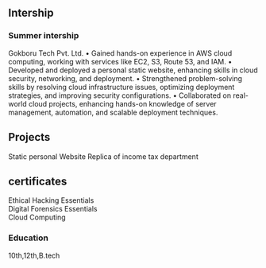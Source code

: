 ## Intership
### Summer intership
Gokboru Tech Pvt. Ltd.
  • Gained hands-on experience in AWS cloud computing, working with services like EC2, S3, Route 53, and IAM.
  • Developed and deployed a personal static website, enhancing skills in cloud security, networking, and deployment.
  • Strengthened problem-solving skills by resolving cloud infrastructure issues, optimizing deployment strategies, and
    improving security configurations.
  • Collaborated on real-world cloud projects, enhancing hands-on knowledge of server management, automation, and scalable
    deployment techniques.

## Projects
Static personal Website
Replica of income tax department

## certificates
Ethical Hacking Essentials  
Digital Forensics Essentials  
Cloud Computing 

### Education
10th,12th,B.tech
